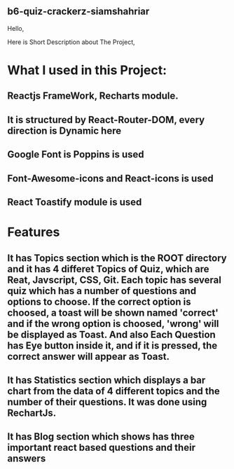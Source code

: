 ## b6-quiz-crackerz-siamshahriar

Hello, 

Here is Short Description about The Project,

# What I used in this Project:

## Reactjs FrameWork, Recharts module.
## It is structured by React-Router-DOM, every direction is Dynamic here
## Google Font is Poppins is used
## Font-Awesome-icons and React-icons is used
## React Toastify module is used

# Features

## It has Topics section which is the ROOT directory and it has 4 differet Topics of Quiz, which are Reat, Javscript, CSS, Git. Each topic has several quiz which has a number of questions and options to choose. If the correct option is choosed, a toast will be shown named 'correct' and if the wrong option is choosed, 'wrong' will be displayed as Toast. And also Each Question has Eye button inside it, and if it is pressed, the correct answer will appear as Toast.

## It has Statistics section which displays a bar chart from the data of 4 different topics and the number of their questions. It was done using RechartJs.
## It has Blog section which shows has three important react based questions and their answers
